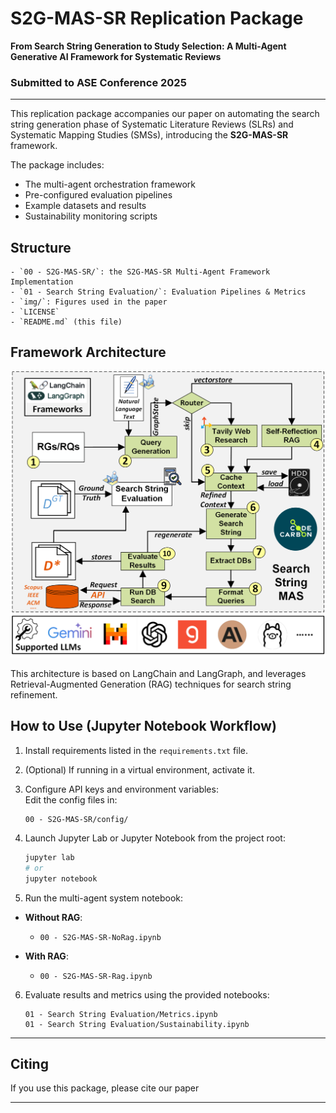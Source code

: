 # S2G-MAS-SR Replication Package

**From Search String Generation to Study Selection: A Multi-Agent Generative AI Framework for Systematic Reviews**  

### Submitted to ASE Conference 2025

---

This replication package accompanies our paper on automating the search string generation phase of Systematic Literature Reviews (SLRs) and Systematic Mapping Studies (SMSs), introducing the **S2G-MAS-SR** framework.

The package includes:
- The multi-agent orchestration framework
- Pre-configured evaluation pipelines
- Example datasets and results
- Sustainability monitoring scripts

## Structure

```
- `00 - S2G-MAS-SR/`: the S2G-MAS-SR Multi-Agent Framework Implementation
- `01 - Search String Evaluation/`: Evaluation Pipelines & Metrics
- `img/`: Figures used in the paper
- `LICENSE`
- `README.md` (this file)
```

## Framework Architecture

![SLR Workflow](img/SLR-workflowNew.png)

This architecture is based on LangChain and LangGraph, and leverages Retrieval-Augmented Generation (RAG) techniques for search string refinement.

## How to Use (Jupyter Notebook Workflow)

1. Install requirements listed in the `requirements.txt` file.

2. (Optional) If running in a virtual environment, activate it.

3. Configure API keys and environment variables:  
   Edit the config files in:

    ```
    00 - S2G-MAS-SR/config/
    ```

4. Launch Jupyter Lab or Jupyter Notebook from the project root:

    ```bash
    jupyter lab
    # or
    jupyter notebook
    ```

5. Run the multi-agent system notebook:

- **Without RAG**:  
  - `00 - S2G-MAS-SR-NoRag.ipynb`

- **With RAG**: 
  - `00 - S2G-MAS-SR-Rag.ipynb`

6. Evaluate results and metrics using the provided notebooks:

    ```
    01 - Search String Evaluation/Metrics.ipynb
    01 - Search String Evaluation/Sustainability.ipynb
    ```

---

## Citing

If you use this package, please cite our paper <REMOVED-FOR-DOUBLE-BLIND>

---
